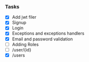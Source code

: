 ### Tasks

- [x] Add jwt filer
- [x] Signup
- [x] Login
- [x] Exceptions and exceptions handlers
- [x] Email and password validation
- [ ] Adding Roles
- [ ] /user/{id}
- [x] /users